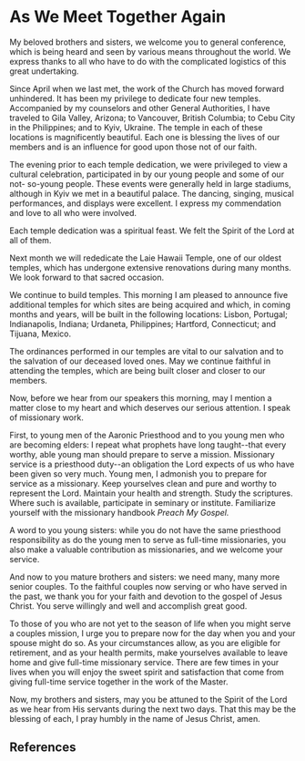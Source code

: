 # As We Meet Together Again

My beloved brothers and sisters, we welcome you to general conference, which
is being heard and seen by various means throughout the world. We express
thanks to all who have to do with the complicated logistics of this great
undertaking.

Since April when we last met, the work of the Church has moved forward
unhindered. It has been my privilege to dedicate four new temples. Accompanied
by my counselors and other General Authorities, I have traveled to Gila
Valley, Arizona; to Vancouver, British Columbia; to Cebu City in the
Philippines; and to Kyiv, Ukraine. The temple in each of these locations is
magnificently beautiful. Each one is blessing the lives of our members and is
an influence for good upon those not of our faith.

The evening prior to each temple dedication, we were privileged to view a
cultural celebration, participated in by our young people and some of our not-
so-young people. These events were generally held in large stadiums, although
in Kyiv we met in a beautiful palace. The dancing, singing, musical
performances, and displays were excellent. I express my commendation and love
to all who were involved.

Each temple dedication was a spiritual feast. We felt the Spirit of the Lord
at all of them.

Next month we will rededicate the Laie Hawaii Temple, one of our oldest
temples, which has undergone extensive renovations during many months. We look
forward to that sacred occasion.

We continue to build temples. This morning I am pleased to announce five
additional temples for which sites are being acquired and which, in coming
months and years, will be built in the following locations: Lisbon, Portugal;
Indianapolis, Indiana; Urdaneta, Philippines; Hartford, Connecticut; and
Tijuana, Mexico.

The ordinances performed in our temples are vital to our salvation and to the
salvation of our deceased loved ones. May we continue faithful in attending
the temples, which are being built closer and closer to our members.

Now, before we hear from our speakers this morning, may I mention a matter
close to my heart and which deserves our serious attention. I speak of
missionary work.

First, to young men of the Aaronic Priesthood and to you young men who are
becoming elders: I repeat what prophets have long taught--that every worthy,
able young man should prepare to serve a mission. Missionary service is a
priesthood duty--an obligation the Lord expects of us who have been given so
very much. Young men, I admonish you to prepare for service as a missionary.
Keep yourselves clean and pure and worthy to represent the Lord. Maintain your
health and strength. Study the scriptures. Where such is available,
participate in seminary or institute. Familiarize yourself with the missionary
handbook _Preach My Gospel._

A word to you young sisters: while you do not have the same priesthood
responsibility as do the young men to serve as full-time missionaries, you
also make a valuable contribution as missionaries, and we welcome your
service.

And now to you mature brothers and sisters: we need many, many more senior
couples. To the faithful couples now serving or who have served in the past,
we thank you for your faith and devotion to the gospel of Jesus Christ. You
serve willingly and well and accomplish great good.

To those of you who are not yet to the season of life when you might serve a
couples mission, I urge you to prepare now for the day when you and your
spouse might do so. As your circumstances allow, as you are eligible for
retirement, and as your health permits, make yourselves available to leave
home and give full-time missionary service. There are few times in your lives
when you will enjoy the sweet spirit and satisfaction that come from giving
full-time service together in the work of the Master.

Now, my brothers and sisters, may you be attuned to the Spirit of the Lord as
we hear from His servants during the next two days. That this may be the
blessing of each, I pray humbly in the name of Jesus Christ, amen.

## References

